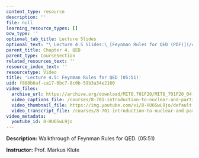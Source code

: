 ```yaml
---
content_type: resource
description: ''
file: null
learning_resource_types: []
ocw_type: ''
optional_tab_title: Lecture Slides
optional_text: "\_Lecture 4.5 Slides:\_[Feynman Rules for QED (PDF)](/courses/8-701-introduction-to-nuclear-and-particle-physics-fall-2020/resources/mit8_701f20_lec4-5)"
parent_title: Chapter 4. QED
parent_type: CourseSection
related_resources_text: ''
resource_index_text: ''
resourcetype: Video
title: 'Lecture 4.5: Feynman Rules for QED (05:51)'
uid: f888b6af-ca17-0bc7-8c0b-59b3a34e2160
video_files:
  archive_url: https://archive.org/download/MIT8.701F20/MIT8_701F20_04-05_FeynmanRules_300k.mp4
  video_captions_file: /courses/8-701-introduction-to-nuclear-and-particle-physics-fall-2020/5672927710d5597284897e08e3b254b7_8-HU6SwL9jo.vtt
  video_thumbnail_file: https://img.youtube.com/vi/8-HU6SwL9jo/default.jpg
  video_transcript_file: /courses/8-701-introduction-to-nuclear-and-particle-physics-fall-2020/c8c5e3d5710f2517b81645b85b47b0da_8-HU6SwL9jo.pdf
video_metadata:
  youtube_id: 8-HU6SwL9jo
---
```


**Description:** Walkthrough of Feynman Rules for QED. (05:51)

**Instructor:** Prof. Markus Klute